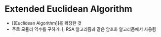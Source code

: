 # Extended Euclidean Algorithm
- [[Euclidean Algorithm]]를 확장한 것
- 주로 모듈러 역수를 구하거나, RSA 알고리즘과 같은 암호화 알고리즘에서 사용됨


